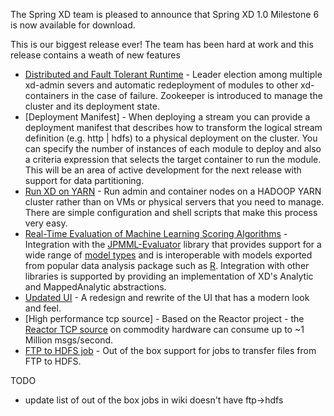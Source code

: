 The Spring XD team is pleased to announce that Spring XD 1.0 Milestone 6 is now available for download.

This is our biggest release ever!  The team has been hard at work and this release contains a weath of new features

* [Distributed and Fault Tolerant Runtime](https://github.com/spring-projects/spring-xd/wiki/XD-Distributed-Runtime) - Leader election among multiple xd-admin severs and automatic redeployment of modules to other xd-containers in the case of failure.  Zookeeper is introduced to manage the cluster and its deployment state.
*  [Deployment Manifest] - When deploying a stream you can provide a deployment manifest that describes how to transform the logical stream definition (e.g.  http | hdfs) to a physical deployment on the cluster.  You can specify the number of instances of each module to deploy and also a criteria expression that selects the target container to run the module.  This will be an area of active development for the next release with support for data partitioning.
* [Run XD on YARN](https://github.com/spring-projects/spring-xd/wiki/Running-on-YARN) - Run admin and container nodes on a HADOOP YARN cluster rather than on VMs or physical servers that you need to manage.  There are simple configuration and shell scripts that make this process very easy.
* [Real-Time Evaluation of Machine Learning Scoring Algorithms](https://github.com/spring-projects/spring-xd/wiki/Analytics) - Integration with the [JPMML-Evaluator](https://github.com/jpmml/jpmml-evaluator) library that provides support for a wide range of [model types](https://github.com/jpmml/jpmml-evaluator#features) and is interoperable with models exported from popular data analysis package such as [R](http://www.r-project.org/).  Integration with other libraries is supported by providing an implementation of XD's Analytic and MappedAnalytic abstractions.
* [Updated UI](https://github.com/spring-projects/spring-xd/wiki/AdminUI) - A redesign and rewrite of the UI that has a modern look and feel.  
* [High performance tcp source] - Based on the Reactor project - the [Reactor TCP source](https://github.com/spring-projects/spring-xd/wiki/Sources#reactor-tcp) on commodity hardware can consume up to ~1 Million msgs/second.
* [FTP to HDFS job](https://github.com/spring-projects/spring-xd/wiki/Batch-Jobs#ftp-to-hdfs-export-ftphdfs) - Out of the box support for jobs to transfer files from FTP to HDFS.


TODO 

* update list of out of the box jobs in wiki doesn't have ftp->hdfs
     

